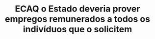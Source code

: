 ---
title: "ECAQ o Estado deveria prover empregos remunerados a todos os indivíduos que o solicitem"
infoslide: ""
round: "Semis"
weight: 6
videos: []
tags: ['Social Policy']
layout: "motion"
categories: ["motions"]
---